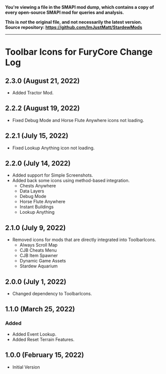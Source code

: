 **You're viewing a file in the SMAPI mod dump, which contains a copy of every open-source SMAPI mod
for queries and analysis.**

**This is _not_ the original file, and not necessarily the latest version.**  
**Source repository: https://github.com/ImJustMatt/StardewMods**

----

# Toolbar Icons for FuryCore Change Log

## 2.3.0 (August 21, 2022)

* Added Tractor Mod.

## 2.2.2 (August 19, 2022)

* Fixed Debug Mode and Horse Flute Anywhere icons not loading.

## 2.2.1 (July 15, 2022)

* Fixed Lookup Anything icon not loading.

## 2.2.0 (July 14, 2022)

* Added support for Simple Screenshots.
* Added back some icons using method-based integration.
    * Chests Anywhere
    * Data Layers
    * Debug Mode
    * Horse Flute Anywhere
    * Instant Buildings
    * Lookup Anything

## 2.1.0 (July 9, 2022)

* Removed icons for mods that are directly integrated into ToolbarIcons.
    * Always Scroll Map
    * CJB Cheats Menu
    * CJB Item Spawner
    * Dynamic Game Assets
    * Stardew Aquarium

## 2.0.0 (July 1, 2022)

* Changed dependency to ToolbarIcons.

## 1.1.0 (March 25, 2022)

### Added

* Added Event Lookup.
* Added Reset Terrain Features.

## 1.0.0 (February 15, 2022)

* Initial Version